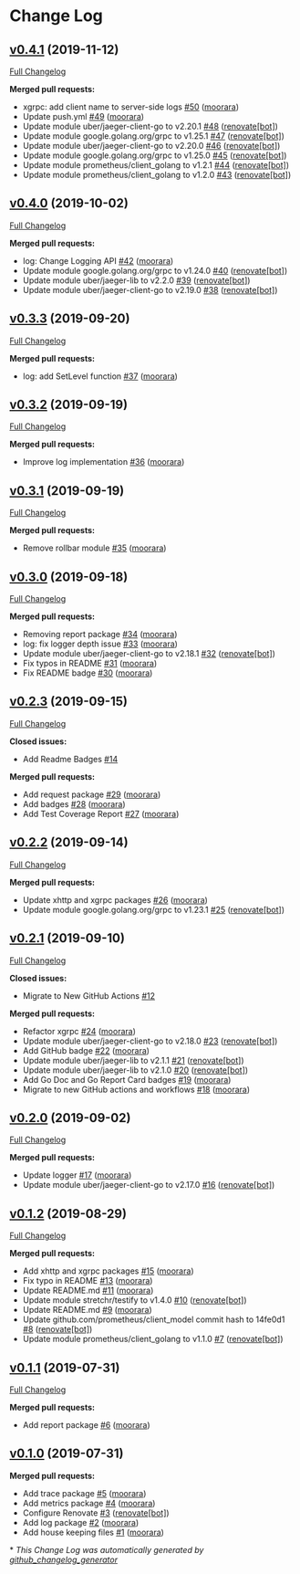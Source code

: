 # Change Log

## [v0.4.1](https://github.com/moorara/observe/tree/v0.4.1) (2019-11-12)
[Full Changelog](https://github.com/moorara/observe/compare/v0.4.0...v0.4.1)

**Merged pull requests:**

- xgrpc: add client name to server-side logs [\#50](https://github.com/moorara/observe/pull/50) ([moorara](https://github.com/moorara))
- Update push.yml [\#49](https://github.com/moorara/observe/pull/49) ([moorara](https://github.com/moorara))
- Update module uber/jaeger-client-go to v2.20.1 [\#48](https://github.com/moorara/observe/pull/48) ([renovate[bot]](https://github.com/apps/renovate))
- Update module google.golang.org/grpc to v1.25.1 [\#47](https://github.com/moorara/observe/pull/47) ([renovate[bot]](https://github.com/apps/renovate))
- Update module uber/jaeger-client-go to v2.20.0 [\#46](https://github.com/moorara/observe/pull/46) ([renovate[bot]](https://github.com/apps/renovate))
- Update module google.golang.org/grpc to v1.25.0 [\#45](https://github.com/moorara/observe/pull/45) ([renovate[bot]](https://github.com/apps/renovate))
- Update module prometheus/client\_golang to v1.2.1 [\#44](https://github.com/moorara/observe/pull/44) ([renovate[bot]](https://github.com/apps/renovate))
- Update module prometheus/client\_golang to v1.2.0 [\#43](https://github.com/moorara/observe/pull/43) ([renovate[bot]](https://github.com/apps/renovate))

## [v0.4.0](https://github.com/moorara/observe/tree/v0.4.0) (2019-10-02)
[Full Changelog](https://github.com/moorara/observe/compare/v0.3.3...v0.4.0)

**Merged pull requests:**

- log: Change Logging API [\#42](https://github.com/moorara/observe/pull/42) ([moorara](https://github.com/moorara))
- Update module google.golang.org/grpc to v1.24.0 [\#40](https://github.com/moorara/observe/pull/40) ([renovate[bot]](https://github.com/apps/renovate))
- Update module uber/jaeger-lib to v2.2.0 [\#39](https://github.com/moorara/observe/pull/39) ([renovate[bot]](https://github.com/apps/renovate))
- Update module uber/jaeger-client-go to v2.19.0 [\#38](https://github.com/moorara/observe/pull/38) ([renovate[bot]](https://github.com/apps/renovate))

## [v0.3.3](https://github.com/moorara/observe/tree/v0.3.3) (2019-09-20)
[Full Changelog](https://github.com/moorara/observe/compare/v0.3.2...v0.3.3)

**Merged pull requests:**

- log: add SetLevel function [\#37](https://github.com/moorara/observe/pull/37) ([moorara](https://github.com/moorara))

## [v0.3.2](https://github.com/moorara/observe/tree/v0.3.2) (2019-09-19)
[Full Changelog](https://github.com/moorara/observe/compare/v0.3.1...v0.3.2)

**Merged pull requests:**

- Improve log implementation [\#36](https://github.com/moorara/observe/pull/36) ([moorara](https://github.com/moorara))

## [v0.3.1](https://github.com/moorara/observe/tree/v0.3.1) (2019-09-19)
[Full Changelog](https://github.com/moorara/observe/compare/v0.3.0...v0.3.1)

**Merged pull requests:**

- Remove rollbar module [\#35](https://github.com/moorara/observe/pull/35) ([moorara](https://github.com/moorara))

## [v0.3.0](https://github.com/moorara/observe/tree/v0.3.0) (2019-09-18)
[Full Changelog](https://github.com/moorara/observe/compare/v0.2.3...v0.3.0)

**Merged pull requests:**

- Removing report package [\#34](https://github.com/moorara/observe/pull/34) ([moorara](https://github.com/moorara))
- log: fix logger depth issue [\#33](https://github.com/moorara/observe/pull/33) ([moorara](https://github.com/moorara))
- Update module uber/jaeger-client-go to v2.18.1 [\#32](https://github.com/moorara/observe/pull/32) ([renovate[bot]](https://github.com/apps/renovate))
- Fix typos in README [\#31](https://github.com/moorara/observe/pull/31) ([moorara](https://github.com/moorara))
- Fix README badge [\#30](https://github.com/moorara/observe/pull/30) ([moorara](https://github.com/moorara))

## [v0.2.3](https://github.com/moorara/observe/tree/v0.2.3) (2019-09-15)
[Full Changelog](https://github.com/moorara/observe/compare/v0.2.2...v0.2.3)

**Closed issues:**

- Add Readme Badges [\#14](https://github.com/moorara/observe/issues/14)

**Merged pull requests:**

- Add request package [\#29](https://github.com/moorara/observe/pull/29) ([moorara](https://github.com/moorara))
- Add badges [\#28](https://github.com/moorara/observe/pull/28) ([moorara](https://github.com/moorara))
- Add Test Coverage Report [\#27](https://github.com/moorara/observe/pull/27) ([moorara](https://github.com/moorara))

## [v0.2.2](https://github.com/moorara/observe/tree/v0.2.2) (2019-09-14)
[Full Changelog](https://github.com/moorara/observe/compare/v0.2.1...v0.2.2)

**Merged pull requests:**

- Update xhttp and xgrpc packages [\#26](https://github.com/moorara/observe/pull/26) ([moorara](https://github.com/moorara))
- Update module google.golang.org/grpc to v1.23.1 [\#25](https://github.com/moorara/observe/pull/25) ([renovate[bot]](https://github.com/apps/renovate))

## [v0.2.1](https://github.com/moorara/observe/tree/v0.2.1) (2019-09-10)
[Full Changelog](https://github.com/moorara/observe/compare/v0.2.0...v0.2.1)

**Closed issues:**

- Migrate to New GitHub Actions [\#12](https://github.com/moorara/observe/issues/12)

**Merged pull requests:**

- Refactor xgrpc [\#24](https://github.com/moorara/observe/pull/24) ([moorara](https://github.com/moorara))
- Update module uber/jaeger-client-go to v2.18.0 [\#23](https://github.com/moorara/observe/pull/23) ([renovate[bot]](https://github.com/apps/renovate))
- Add GitHub badge [\#22](https://github.com/moorara/observe/pull/22) ([moorara](https://github.com/moorara))
- Update module uber/jaeger-lib to v2.1.1 [\#21](https://github.com/moorara/observe/pull/21) ([renovate[bot]](https://github.com/apps/renovate))
- Update module uber/jaeger-lib to v2.1.0 [\#20](https://github.com/moorara/observe/pull/20) ([renovate[bot]](https://github.com/apps/renovate))
- Add Go Doc and Go Report Card badges [\#19](https://github.com/moorara/observe/pull/19) ([moorara](https://github.com/moorara))
- Migrate to new GitHub actions and workflows [\#18](https://github.com/moorara/observe/pull/18) ([moorara](https://github.com/moorara))

## [v0.2.0](https://github.com/moorara/observe/tree/v0.2.0) (2019-09-02)
[Full Changelog](https://github.com/moorara/observe/compare/v0.1.2...v0.2.0)

**Merged pull requests:**

- Update logger [\#17](https://github.com/moorara/observe/pull/17) ([moorara](https://github.com/moorara))
- Update module uber/jaeger-client-go to v2.17.0 [\#16](https://github.com/moorara/observe/pull/16) ([renovate[bot]](https://github.com/apps/renovate))

## [v0.1.2](https://github.com/moorara/observe/tree/v0.1.2) (2019-08-29)
[Full Changelog](https://github.com/moorara/observe/compare/v0.1.1...v0.1.2)

**Merged pull requests:**

- Add xhttp and xgrpc packages [\#15](https://github.com/moorara/observe/pull/15) ([moorara](https://github.com/moorara))
- Fix typo in README [\#13](https://github.com/moorara/observe/pull/13) ([moorara](https://github.com/moorara))
- Update README.md [\#11](https://github.com/moorara/observe/pull/11) ([moorara](https://github.com/moorara))
- Update module stretchr/testify to v1.4.0 [\#10](https://github.com/moorara/observe/pull/10) ([renovate[bot]](https://github.com/apps/renovate))
- Update README.md [\#9](https://github.com/moorara/observe/pull/9) ([moorara](https://github.com/moorara))
- Update github.com/prometheus/client\_model commit hash to 14fe0d1 [\#8](https://github.com/moorara/observe/pull/8) ([renovate[bot]](https://github.com/apps/renovate))
- Update module prometheus/client\_golang to v1.1.0 [\#7](https://github.com/moorara/observe/pull/7) ([renovate[bot]](https://github.com/apps/renovate))

## [v0.1.1](https://github.com/moorara/observe/tree/v0.1.1) (2019-07-31)
[Full Changelog](https://github.com/moorara/observe/compare/v0.1.0...v0.1.1)

**Merged pull requests:**

- Add report package [\#6](https://github.com/moorara/observe/pull/6) ([moorara](https://github.com/moorara))

## [v0.1.0](https://github.com/moorara/observe/tree/v0.1.0) (2019-07-31)
**Merged pull requests:**

- Add trace package [\#5](https://github.com/moorara/observe/pull/5) ([moorara](https://github.com/moorara))
- Add metrics package [\#4](https://github.com/moorara/observe/pull/4) ([moorara](https://github.com/moorara))
- Configure Renovate [\#3](https://github.com/moorara/observe/pull/3) ([renovate[bot]](https://github.com/apps/renovate))
- Add log package [\#2](https://github.com/moorara/observe/pull/2) ([moorara](https://github.com/moorara))
- Add house keeping files [\#1](https://github.com/moorara/observe/pull/1) ([moorara](https://github.com/moorara))



\* *This Change Log was automatically generated by [github_changelog_generator](https://github.com/skywinder/Github-Changelog-Generator)*